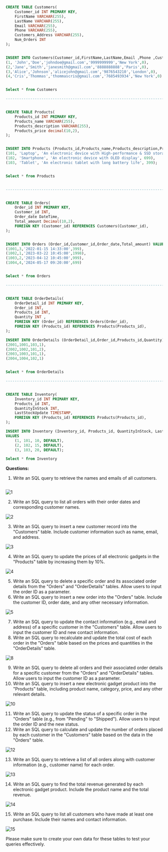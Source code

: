 ```sql
CREATE TABLE Customers(
    Customer_id INT PRIMARY KEY,
    FirstName VARCHAR(255),
	LastName VARCHAR(255),
	Email VARCHAR(255),
	Phone VARCHAR(255),
    Customers_Address VARCHAR(255),
	Num_Orders INT
);


INSERT INTO Customers(Customer_id,FirstName,LastName,Email ,Phone ,Customers_Address,Num_Orders) VALUES
(1,	'John','Doe','johndoe@gmail.com','9999999999','New York',0),
(2,'Jane','Smith','janesmith@gmail.com','8888888888','Paris',0),
(3,'Alice','Johnson','alicejohn@gmail.com','9876543210','London',0),
(4,'Cris','Thommas','thommascris@gmail.com','7685493934','New York',0)


Select * from Customers

-----------------------------------------------------------------------------------------


CREATE TABLE Products(
    Products_id INT PRIMARY KEY,
    Products_name VARCHAR(255),
    Products_description VARCHAR(255),
	Products_price decimal(10,2),
);


INSERT INTO Products (Products_id,Products_name,Products_description,Products_price) VALUES
(101, 'Laptop', 'An electronic device with High-performance & SSD storage', 999),
(102, 'Smartphone', 'An electronic device with OLED display', 699),
(103, 'Tablet', 'An electronic tablet with long battery life', 399);


Select * from Products


--------------------------------------------------------------------------------------------------------


CREATE TABLE Orders(
    Order_id INT PRIMARY KEY,
	Customer_id INT,
    Order_date DateTime,
    Total_amount Decimal(10,2),
	FOREIGN KEY (Customer_id) REFERENCES Customers(Customer_id),
);


INSERT INTO Orders (Order_id,Customer_id,Order_date,Total_amount) VALUES
(1001,3,'2022-01-15 14:33:00',399),
(1002,1,'2023-03-22 10:45:00',1998),
(1003,2,'2023-04-12 10:45:00',999),
(1004,4,'2024-05-17 09:20:00',699)


Select * from Orders

-------------------------------------------------------------------------------------


CREATE TABLE OrderDetails(
    OrderDetail_id INT PRIMARY KEY,
	Order_id INT,
	Products_id INT,
    Quantity INT ,
	FOREIGN KEY (Order_id) REFERENCES Orders(Order_id),
	FOREIGN KEY (Products_id) REFERENCES Products(Products_id),
);

INSERT INTO OrderDetails (OrderDetail_id,Order_id,Products_id,Quantity) VALUES
(2001,1001,103,1),
(2002,1002,101,2),
(2003,1003,101,1),
(2004,1004,102,1)


Select * from OrderDetails

---------------------------------------------------------------------------------------


CREATE TABLE Inventory(
    Inventory_id INT PRIMARY KEY,
	Products_id INT,
    QuantityInStock INT,
    LastStockUpdate TIMESTAMP,
	FOREIGN KEY (Products_id) REFERENCES Products(Products_id),
);

INSERT INTO Inventory (Inventory_id, Products_id, QuantityInStock, LastStockUpdate)
VALUES
    (1, 101, 10, DEFAULT),
    (2, 102, 15, DEFAULT),
    (3, 103, 20, DEFAULT);

Select * from Inventory

```

**Questions:**

1. Write an SQL query to retrieve the names and emails of all customers.

```sql

```

![1](image.png)

2. Write an SQL query to list all orders with their order dates and corresponding customer names.

![2](image-1.png)

3. Write an SQL query to insert a new customer record into the "Customers" table. Include customer information such as name, email, and address.

![3](image-2.png)

4. Write an SQL query to update the prices of all electronic gadgets in the "Products" table by increasing them by 10%.

![4](image-3.png)

5. Write an SQL query to delete a specific order and its associated order details from the "Orders" and "OrderDetails" tables. Allow users to input the order ID as a parameter.
6. Write an SQL query to insert a new order into the "Orders" table. Include the customer ID, order date, and any other necessary information.

![5](image-4.png)

7. Write an SQL query to update the contact information (e.g., email and address) of a specific customer in the "Customers" table. Allow users to input the customer ID and new contact information.
8. Write an SQL query to recalculate and update the total cost of each order in the "Orders" table based on the prices and quantities in the "OrderDetails" table.

![8](image-5.png)

9. Write an SQL query to delete all orders and their associated order details for a specific customer from the "Orders" and "OrderDetails" tables. Allow users to input the customer ID as a parameter.
10. Write an SQL query to insert a new electronic gadget product into the "Products" table, including product name, category, price, and any other relevant details.

![10](image-6.png)

11. Write an SQL query to update the status of a specific order in the "Orders" table (e.g., from "Pending" to "Shipped"). Allow users to input the order ID and the new status.
12. Write an SQL query to calculate and update the number of orders placed by each customer in the "Customers" table based on the data in the "Orders" table.

![12](image-10.png)

13. Write an SQL query to retrieve a list of all orders along with customer information (e.g., customer name) for each order.

![13](image-7.png)

14. Write an SQL query to find the total revenue generated by each electronic gadget product. Include the product name and the total revenue.

![14](image-8.png)

15. Write an SQL query to list all customers who have made at least one purchase. Include their names and contact information.

![15](image-9.png)

Please make sure to create your own data for these tables to test your queries effectively.

